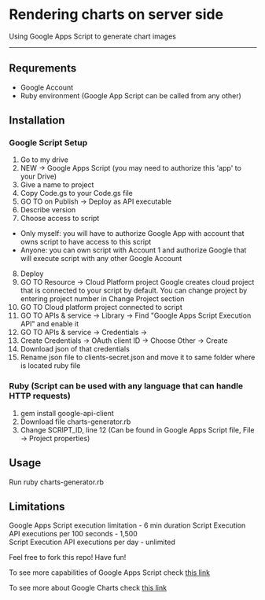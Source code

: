 # Rendering charts on server side

Using Google Apps Script to generate chart images
___

## Requrements
  - Google Account
  - Ruby environment (Google App Script can be called from any other)

## Installation

### Google Script Setup
1. Go to my drive
2. NEW -> Google Apps Script (you may need to authorize this 'app' to your Drive)
3. Give a name to project
4. Copy Code.gs to your Code.gs file
5. GO TO on Publish -> Deploy as API executable
6. Describe version
7. Choose access to script
  - Only myself: you will have to authorize Google App with account that owns script to have access to this script
  - Anyone: you can own script with Account 1 and authorize Google that will execute script with any other Google Account
8. Deploy
9. GO TO Resource -> Cloud Platform project
  Google creates cloud project that is connected to your script by default. You can change project by entering project number in Change Project section
10. GO TO Cloud platform project connected to script
11. GO TO APIs & service -> Library -> Find "Google Apps Script Execution API" and enable it
12. GO TO APIs & service -> Credentials -> 
13. Create Credentials -> OAuth client ID -> Choose Other -> Create
14. Download json of that credentials
15. Rename json file to clients-secret.json and move it to same folder where is located ruby file



### Ruby (Script can be used with any language that can handle HTTP requests)
1. gem install google-api-client
2. Download file charts-generator.rb
3. Change SCRIPT_ID, line 12 (Can be found in Google Apps Script file, File -> Project properties)

## Usage
  Run ruby charts-generator.rb


## Limitations
  Google Apps Script execution limitation - 6 min duration
  Script Execution API executions per 100 seconds - 1,500  
  Script Execution API executions per day - unlimited


Feel free to fork this repo! Have fun!

To see more capabilities of Google Apps Script check [this link](https://developers.google.com/apps-script?ref=mal3ta)

To see more about Google Charts check [this link](https://developers.google.com/chart/interactive/docs/gallery?ref=mal3ta)
